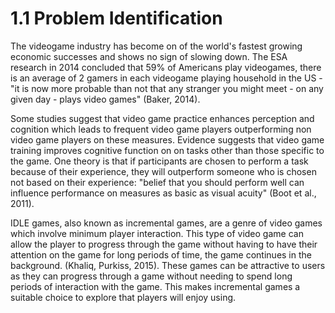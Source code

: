 # 1.1 Problem Identification

The videogame industry has become on of the world's fastest growing economic successes and shows no sign of slowing down. The ESA research in 2014 concluded that 59% of Americans play videogames, there is an average of 2 gamers in each videogame playing household in the US - "it is now more probable than not that any stranger you might meet - on any given day - plays video games" (Baker, 2014).

Some studies suggest that video game practice enhances perception and cognition which leads to frequent video game players outperforming non video game players on these measures. Evidence suggests that video game training improves cognitive function on on tasks other than those specific to the game. One theory is that if participants are chosen to perform a task because of their experience, they will outperform someone who is chosen not based on their experience: "belief that you should perform well can influence performance on measures as basic as visual acuity" (Boot et al., 2011).

IDLE games, also known as incremental games, are a genre of video games which involve minimum player interaction. This type of video game can allow the player to progress through the game without having to have their attention on the game for long periods of time, the game continues in the background. (Khaliq, Purkiss, 2015). These games can be attractive to users as they can progress through a game without needing to spend long periods of interaction with the game. This makes incremental games a suitable choice to explore that players will enjoy using.
